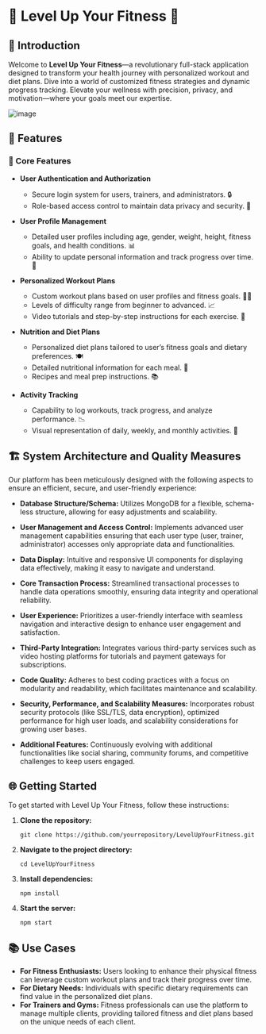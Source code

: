# 🌟 Level Up Your Fitness 🌟

## 📌 Introduction

Welcome to **Level Up Your Fitness**—a revolutionary full-stack application designed to transform your health journey with personalized workout and diet plans. Dive into a world of customized fitness strategies and dynamic progress tracking. Elevate your wellness with precision, privacy, and motivation—where your goals meet our expertise.

![image](https://github.com/riju951/LevelUpYourFitness_OdooHackathon/assets/82694741/7322c451-60f2-4464-a219-594e6bc1d885)


## 🚀 Features

### 🔐 Core Features

- **User Authentication and Authorization**
  - Secure login system for users, trainers, and administrators. 🔒
  - Role-based access control to maintain data privacy and security. 👤

- **User Profile Management**
  - Detailed user profiles including age, gender, weight, height, fitness goals, and health conditions. 📊
  - Ability to update personal information and track progress over time. 🔄

- **Personalized Workout Plans**
  - Custom workout plans based on user profiles and fitness goals. 🏋️‍♂️
  - Levels of difficulty range from beginner to advanced. 📈
  - Video tutorials and step-by-step instructions for each exercise. 🎥

- **Nutrition and Diet Plans**
  - Personalized diet plans tailored to user’s fitness goals and dietary preferences. 🍽️
  - Detailed nutritional information for each meal. 📝
  - Recipes and meal prep instructions. 📚

- **Activity Tracking**
  - Capability to log workouts, track progress, and analyze performance. 📉
  - Visual representation of daily, weekly, and monthly activities. 📅

## 🏗️ System Architecture and Quality Measures

Our platform has been meticulously designed with the following aspects to ensure an efficient, secure, and user-friendly experience:

- **Database Structure/Schema:** Utilizes MongoDB for a flexible, schema-less structure, allowing for easy adjustments and scalability.

- **User Management and Access Control:** Implements advanced user management capabilities ensuring that each user type (user, trainer, administrator) accesses only appropriate data and functionalities.

- **Data Display:** Intuitive and responsive UI components for displaying data effectively, making it easy to navigate and understand.

- **Core Transaction Process:** Streamlined transactional processes to handle data operations smoothly, ensuring data integrity and operational reliability.

- **User Experience:** Prioritizes a user-friendly interface with seamless navigation and interactive design to enhance user engagement and satisfaction.

- **Third-Party Integration:** Integrates various third-party services such as video hosting platforms for tutorials and payment gateways for subscriptions.

- **Code Quality:** Adheres to best coding practices with a focus on modularity and readability, which facilitates maintenance and scalability.

- **Security, Performance, and Scalability Measures:** Incorporates robust security protocols (like SSL/TLS, data encryption), optimized performance for high user loads, and scalability considerations for growing user bases.

- **Additional Features:** Continuously evolving with additional functionalities like social sharing, community forums, and competitive challenges to keep users engaged.

## 🌐 Getting Started

To get started with Level Up Your Fitness, follow these instructions:

1. **Clone the repository:**
   ```
   git clone https://github.com/yourrepository/LevelUpYourFitness.git
   ```
2. **Navigate to the project directory:**
   ```
   cd LevelUpYourFitness
   ```
3. **Install dependencies:**
   ```
   npm install
   ```
4. **Start the server:**
   ```
   npm start
   ```

## 📚 Use Cases

- **For Fitness Enthusiasts:** Users looking to enhance their physical fitness can leverage custom workout plans and track their progress over time.
- **For Dietary Needs:** Individuals with specific dietary requirements can find value in the personalized diet plans.
- **For Trainers and Gyms:** Fitness professionals can use the platform to manage multiple clients, providing tailored fitness and diet plans based on the unique needs of each client.
